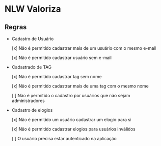 # NLW Valoriza

## Regras

- Cadastro de Usuário

  [x] Não é permitido cadastrar mais de um usuário com o mesmo e-mail

  [x] Não é permitido cadastrar usuário sem e-mail

- Cadastrado de TAG

  [x] Não é permitido cadastrar tag sem nome

  [x] Não é permitido cadastrar mais de uma tag com o mesmo nome

  [ ] Não é permitido o cadastro por usuários que não sejam administradores 

- Cadastro de elogios

  [x] Não é permitido um usuário cadastrar um elogio para si

  [x] Não é permitido cadastrar elogios para usuários inválidos
  
  [ ] O usuário precisa estar autenticado na aplicação
